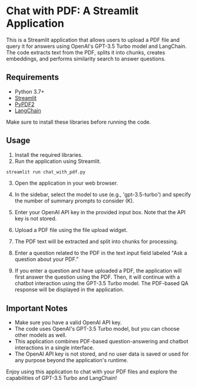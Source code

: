 # Chat with PDF: A Streamlit Application

This is a Streamlit application that allows users to upload a PDF file and query it for answers using OpenAI's GPT-3.5 Turbo model and LangChain. The code extracts text from the PDF, splits it into chunks, creates embeddings, and performs similarity search to answer questions.

## Requirements

- Python 3.7+
- [Streamlit](https://www.streamlit.io/)
- [PyPDF2](https://pythonhosted.org/PyPDF2/)
- [LangChain](https://github.com/der-menschenfresser/langchain)

Make sure to install these libraries before running the code.

## Usage

1. Install the required libraries.
2. Run the application using Streamlit.

```bash
streamlit run chat_with_pdf.py
```

3. Open the application in your web browser.

4. In the sidebar, select the model to use (e.g., 'gpt-3.5-turbo') and specify the number of summary prompts to consider (K).

5. Enter your OpenAI API key in the provided input box. Note that the API key is not stored.

6. Upload a PDF file using the file upload widget.

7. The PDF text will be extracted and split into chunks for processing.

8. Enter a question related to the PDF in the text input field labeled "Ask a question about your PDF."

9. If you enter a question and have uploaded a PDF, the application will first answer the question using the PDF. Then, it will continue with a chatbot interaction using the GPT-3.5 Turbo model. The PDF-based QA response will be displayed in the application.

## Important Notes

- Make sure you have a valid OpenAI API key.
- The code uses OpenAI's GPT-3.5 Turbo model, but you can choose other models as well.
- This application combines PDF-based question-answering and chatbot interactions in a single interface.
- The OpenAI API key is not stored, and no user data is saved or used for any purpose beyond the application's runtime.

Enjoy using this application to chat with your PDF files and explore the capabilities of GPT-3.5 Turbo and LangChain!
